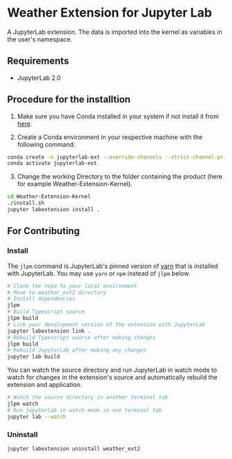 # Weather Extension for Jupyter Lab

A JupyterLab extension. The data is imported into the kernel as variables in the user's namespace.

## Requirements

* JupyterLab 2.0

## Procedure for the installtion

1. Make sure you have Conda installed in your system if not install it from [here](https://docs.conda.io/projects/conda/en/latest/user-guide/install/).

2. Create a Conda environment in your respective machine with the following command:

```bash
conda create -n jupyterlab-ext --override-channels --strict-channel-priority -c conda-forge -c jupyterlab cookiecutter nodejs
conda activate jupyterlab-ext
```

3. Change the working Directory to the folder containing the product (here for example Weather-Extension-Kernel).

```bash
cd Weather-Extension-Kernel
./install.sh
jupyter labextension install .
```

## For Contributing

### Install

The `jlpm` command is JupyterLab's pinned version of
[yarn](https://yarnpkg.com/) that is installed with JupyterLab. You may use
`yarn` or `npm` instead of `jlpm` below.

```bash
# Clone the repo to your local environment
# Move to weather_ext2 directory
# Install dependencies
jlpm
# Build Typescript source
jlpm build
# Link your development version of the extension with JupyterLab
jupyter labextension link .
# Rebuild Typescript source after making changes
jlpm build
# Rebuild JupyterLab after making any changes
jupyter lab build
```

You can watch the source directory and run JupyterLab in watch mode to watch for changes in the extension's source and automatically rebuild the extension and application.

```bash
# Watch the source directory in another terminal tab
jlpm watch
# Run jupyterlab in watch mode in one terminal tab
jupyter lab --watch
```

### Uninstall

```bash
jupyter labextension uninstall weather_ext2
```


